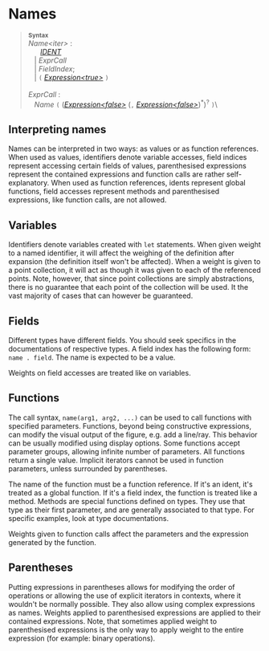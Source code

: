 # Names

> <sup>**Syntax**</sup>\
> *Name&lt;iter&gt;* :\
> &nbsp;&nbsp; &nbsp;&nbsp; *[IDENT](identifiers.md)*\
> &nbsp;&nbsp; | *ExprCall*\
> &nbsp;&nbsp; | *FieldIndex*;\
> &nbsp;&nbsp; | `(` *[Expression&lt;true&gt;](expressions.md)* `)`\
>\
> *ExprCall* :\
> &nbsp;&nbsp; *Name* `(` (*[Expression&lt;false&gt;](expressions.md)* (`,` *[Expression&lt;false&gt;](expressions.md)*)<sup>\*</sup>)<sup>?</sup> `)`\

## Interpreting names

Names can be interpreted in two ways: as values or as function references. When used as values, identifiers denote variable accesses, field indices represent accessing certain fields of values, parenthesised expressions represent the contained expressions and function calls are rather self-explanatory. When used as function references, idents represent global functions, field accesses represent methods and parenthesised expressions, like function calls, are not allowed.

## Variables

Identifiers denote variables created with `let` statements. When given weight to a named identifier, it will affect the weighing of the definition after expansion (the definition itself won't be affected). When a weight is given to a point collection, it will act as though it was given to each of the referenced points. Note, however, that since point collections are simply abstractions, there is no guarantee that each point of the collection will be used. It the vast majority of cases that can however be guaranteed.

## Fields

Different types have different fields. You should seek specifics in the documentations of respective types. A field index has the following form: `name . field`. The name is expected to be a value.

Weights on field accesses are treated like on variables.

## Functions

The call syntax, `name(arg1, arg2, ...)` can be used to call functions with specified parameters. Functions, beyond being constructive expressions, can modify the visual output of the figure, e.g. add a line/ray. This behavior can be usually modified using display options. Some functions accept parameter groups, allowing infinite number of parameters. All functions return a single value. Implicit iterators cannot be used in function parameters, unless surrounded by parentheses.

The name of the function must be a function reference. If it's an ident, it's treated as a global function. If it's a field index, the function is treated like a method. Methods are special functions defined on types. They use that type as their first parameter, and are generally associated to that type. For specific examples, look at type documentations.

Weights given to function calls affect the parameters and the expression generated by the function.

## Parentheses

Putting expressions in parentheses allows for modifying the order of operations or allowing the use of explicit iterators in contexts, where it wouldn't be normally possible. They also allow using complex expressions as names. Weights applied to parenthesised expressions are applied to their contained expressions. Note, that sometimes applied weight to parenthesised expressions is the only way to apply weight to the entire expression (for example: binary operations).